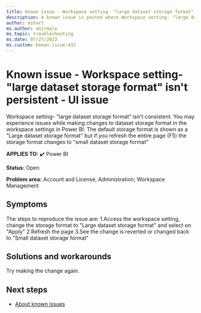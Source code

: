 ```yaml
---
title: Known issue - Workspace setting- "large dataset storage format" isn't persistent - UI issue
description: A known issue is posted where Workspace setting- "large dataset storage format" isn't persistent - UI issue
author: mihart
ms.author: anirmale
ms.topic: troubleshooting 
ms.date: 07/27/2023
ms.custom: known-issue-432
---
```


# Known issue - Workspace setting- "large dataset storage format" isn't persistent - UI issue
Workspace setting- "large dataset storage format" isn't consistent. You may experience issues while making changes to dataset storage format in the workspace settings in Power BI. The default storage format is shown as a "Large dataset storage format" but if you refresh the entire page (F5) the storage format changes to "small dataset storage format”

**APPLIES TO:** ✔️ Power BI

**Status:** Open

**Problem area:** Account and License, Administration; Workspace Management

## Symptoms

The steps to reproduce the issue are:
1.Access the workspace setting, change the storage format to "Large dataset storage format" and select on "Apply"
2.Refresh the page
3.See the change is reverted or changed back to "Small dataset storage format"

## Solutions and workarounds

Try making the change again.

## Next steps

- [About known issues](/power-bi/troubleshoot/known-issues/power-bi-known-issues)
